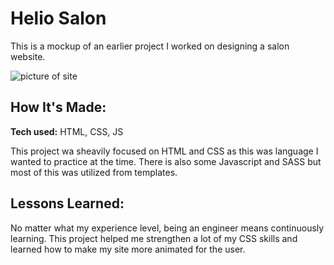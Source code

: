 # Helio Salon
This is a mockup of an earlier project I worked on designing a salon website. 

<!--**Link to project:** https://funny-semifreddo-4496ce.netlify.app/-->

![picture of site](images/pic02.png)

## How It's Made:

**Tech used:** HTML, CSS, JS

This project wa sheavily focused on HTML and CSS as this was language I wanted to practice at the time. There is also some Javascript and SASS but most of this was utilized from templates.

## Lessons Learned:

No matter what my experience level, being an engineer means continuously learning. This project helped me strengthen a lot of my CSS skills and learned how to make my site more animated for the user.

